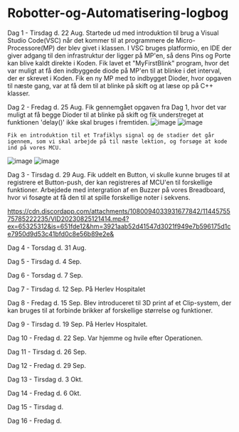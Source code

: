 # Robotter-og-Automatisering-logbog

Dag 1 - Tirsdag d. 22 Aug.
    Startede ud med introduktion til brug a Visual Studio Code(VSC) når det kommer til at programmere de Micro-Processore(MP) der blev givet i klassen. 
    I VSC bruges platformio, en IDE der giver adgang til den infrastruktur der ligger på MP'en, så dens Pins og Porte kan blive kaldt direkte i Koden. 
    Fik lavet et "MyFirstBlink" program, hvor det var muligt at få den indbyggede diode på MP'en til at blinke i det interval, der er skrevet i Koden.
    Fik en ny MP med to indbygget Dioder, hvor opgaven til næste gang, var at få dem til at blinke på skift og at læse op på C++ klasser.

Dag 2 - Fredag d. 25 Aug.
    Fik gennemgået opgaven fra Dag 1, hvor det var muligt at få begge Dioder til at blinke på skift og fik understreget at funktionen 'delay()' ikke skal bruges i fremtiden.
![image](https://github.com/Chriswihu/Robotter-og-Automatisering-logbog/assets/99390466/de14a41b-4608-4867-aae2-3b4bdd9d82aa)
![image](https://github.com/Chriswihu/Robotter-og-Automatisering-logbog/assets/99390466/d54939ce-005c-443e-8f60-e0a2e93bed2e)

    Fik en introduktion til et Trafiklys signal og de stadier det går igennem, som vi skal arbejde på til næste lektion, og forsøge at kode ind på vores MCU. 
![image](https://github.com/Chriswihu/Robotter-og-Automatisering-logbog/assets/99390466/4cd46835-9cc6-47fd-b52a-2e8a2eb95633)
![image](https://github.com/Chriswihu/Robotter-og-Automatisering-logbog/assets/99390466/249a679f-7db7-4af8-8c62-d2b67936e711)

Dag 3 - Tirsdag d. 29 Aug.
    Fik uddelt en Button, vi skulle kunne bruges til at registrere et Button-push, der kan registreres af MCU'en til forskellige funktioner.
    Arbejdede med intergration af en Buzzer på vores Breadboard, hvor vi fosøgte at få den til at spille forskellige noter i sekvens. 

https://cdn.discordapp.com/attachments/1080094033931677842/1144575575785222235/VID20230825121414.mp4?ex=65325312&is=651fde12&hm=3921aab52d41547d3021f949e7b596175d1ce7950d9d53c41bfd0c8e56b89e2e&
  
Dag 4 - Torsdag d. 31 Aug.

Dag 5 - Tirsdag d. 4 Sep.

Dag 6 - Torsdag d. 7 Sep.

Dag 7 - Tirsdag d. 12 Sep.
    På Herlev Hospitalet

Dag 8 - Fredag d. 15 Sep.
    Blev introduceret til 3D print af et Clip-system, der kan bruges til at forbinde brikker af forskellige størrelse og funktioner.

Dag 9 - Tirsdag d. 19 Sep.
    På Herlev Hospitalet.

Dag 10 - Fredag d. 22 Sep.
    Var hjemme og hvile efter Operationen.

Dag 11 - Tirsdag d. 26 Sep.

Dag 12 - Fredag d. 29 Sep.

Dag 13 - Tirsdag d. 3 Okt.

Dag 14 - Fredag d. 6 Okt.

Dag 15 - Tirsdag d. 

Dag 16 - Fredag d. 

